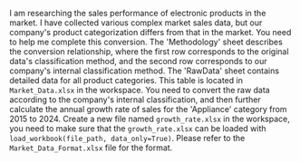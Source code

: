 I am researching the sales performance of electronic products in the market. I have collected various complex market sales data, but our company's product categorization differs from that in the market. You need to help me complete this conversion. The 'Methodology' sheet describes the conversion relationship, where the first row corresponds to the original data's classification method, and the second row corresponds to our company's internal classification method. The 'RawData' sheet contains detailed data for all product categories. This table is located in `Market_Data.xlsx` in the workspace. You need to convert the raw data according to the company's internal classification, and then further calculate the annual growth rate of sales for the 'Appliance' category from 2015 to 2024. Create a new file named `growth_rate.xlsx` in the workspace, you need to make sure that the `growth_rate.xlsx` can be loaded with `load_workbook(file_path, data_only=True)`. Please refer to the `Market_Data_Format.xlsx` file for the format.